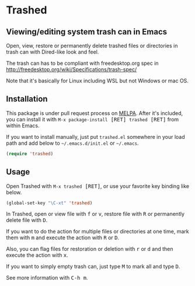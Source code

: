# Trashed

## Viewing/editing system trash can in Emacs

Open, view, restore or permanently delete trashed files or directories in trash can with Dired-like look and feel.

The trash can has to be compliant with freedesktop.org spec in
<http://freedesktop.org/wiki/Specifications/trash-spec/>

Note that it's basically for Linux including WSL but not Windows or mac OS.

## Installation

This package is under pull request process on [MELPA](http://melpa.org).  After it's included, you can install it with <kbd>`M-x package-install` [RET] `trashed` [RET]</kbd> from within Emacs.

If you want to install manually, just put `trashed.el` somewhere in your load path and add below to `~/.emacs.d/init.el` or `~/.emacs`.

``` el
(require 'trashed)
```

## Usage

Open Trashed with <kbd>`M-x trashed` [RET]</kbd>, or use your favorite key binding like below.

``` el
(global-set-key "\C-xt" 'trashed)
```

In Trashed, open or view file with <kbd>f</kbd> or <kbd>v</kbd>, restore file with <kbd>R</kbd> or permanently delete file with <kbd>D</kbd>.

If you want to do the action for multiple files or directories at one time, mark them with <kbd>m</kbd> and execute the action with <kbd>R</kbd> or <kbd>D</kbd>.

Also, you can flag files for restoration or deletion with <kbd>r</kbd> or <kbd>d</kbd> and then execute the action with <kbd>x</kbd>.

If you want to simply empty trash can, just type <kbd>M</kbd> to mark all and type <kbd>D</kbd>.

See more information with <kbd>C-h m</kbd>.
